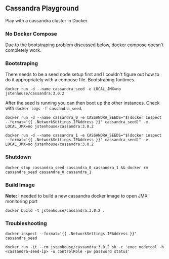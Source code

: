 ## Cassandra Playground

Play with a cassandra cluster in Docker.

### No Docker Compose

Due to the bootstraping problem discussed below, docker compose doesn't completely work.

### Bootstraping

There needs to be a seed node setup first and I couldn't figure out how to do it appropriately with a compose file. Bootstraping funtimes.

```
docker run -d --name cassandra_seed -e LOCAL_JMX=no jstenhouse/cassandra:3.0.2
```

After the seed is running you can then boot up the other instances. Check with `docker logs -f cassandra_seed`.

```
docker run -d --name cassandra_0 -e CASSANDRA_SEEDS="$(docker inspect --format='{{ .NetworkSettings.IPAddress }}' cassandra_seed)" -e LOCAL_JMX=no jstenhouse/cassandra:3.0.2

docker run -d --name cassandra_1 -e CASSANDRA_SEEDS="$(docker inspect --format='{{ .NetworkSettings.IPAddress }}' cassandra_seed)" -e LOCAL_JMX=no jstenhouse/cassandra:3.0.2
```

### Shutdown

```
docker stop cassandra_seed cassandra_0 cassandra_1 && docker rm cassandra_seed cassandra_0 cassandra_1
```

### Build Image

**Note:** I needed to build a new cassandra docker image to open JMX monitoring port

```
docker build -t jstenhouse/cassandra:3.0.2 .
```

### Troubleshooting

```
docker inspect --format='{{ .NetworkSettings.IPAddress }}' cassandra_seed

docker run -it --rm jstenhouse/cassandra:3.0.2 sh -c 'exec nodetool -h <cassandra-seed-ip> -u controlRole -pw password status'
```
